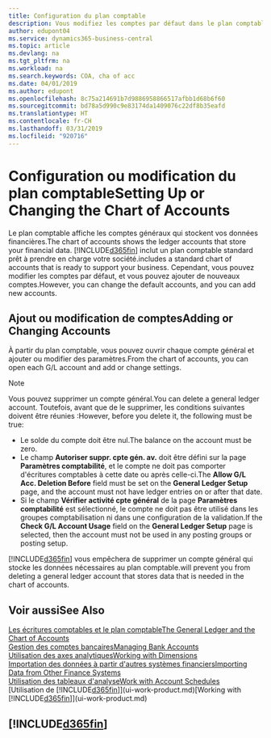 ```yaml
---
title: Configuration du plan comptable
description: Vous modifiez les comptes par défaut dans le plan comptable, et vous pouvez ajouter de nouveaux comptes.
author: edupont04
ms.service: dynamics365-business-central
ms.topic: article
ms.devlang: na
ms.tgt_pltfrm: na
ms.workload: na
ms.search.keywords: COA, cha of acc
ms.date: 04/01/2019
ms.author: edupont
ms.openlocfilehash: 8c75a214691b7d9886958866517afbb1d68b6f60
ms.sourcegitcommit: bd78a5d990c9e83174da1409076c22df8b35eafd
ms.translationtype: HT
ms.contentlocale: fr-CH
ms.lasthandoff: 03/31/2019
ms.locfileid: "920716"
---
```

# <a name="setting-up-or-changing-the-chart-of-accounts"></a><span data-ttu-id="cf28c-103">Configuration ou modification du plan comptable</span><span class="sxs-lookup"><span data-stu-id="cf28c-103">Setting Up or Changing the Chart of Accounts</span></span>
<span data-ttu-id="cf28c-104">Le plan comptable affiche les comptes généraux qui stockent vos données financières.</span><span class="sxs-lookup"><span data-stu-id="cf28c-104">The chart of accounts shows the ledger accounts that store your financial data.</span></span> [!INCLUDE[d365fin](includes/d365fin_md.md)] <span data-ttu-id="cf28c-105">inclut un plan comptable standard prêt à prendre en charge votre société.</span><span class="sxs-lookup"><span data-stu-id="cf28c-105">includes a standard chart of accounts that is ready to support your business.</span></span>
<span data-ttu-id="cf28c-106">Cependant, vous pouvez modifier les comptes par défaut, et vous pouvez ajouter de nouveaux comptes.</span><span class="sxs-lookup"><span data-stu-id="cf28c-106">However, you can change the default accounts, and you can add new accounts.</span></span>  

## <a name="adding-or-changing-accounts"></a><span data-ttu-id="cf28c-107">Ajout ou modification de comptes</span><span class="sxs-lookup"><span data-stu-id="cf28c-107">Adding or Changing Accounts</span></span>
<span data-ttu-id="cf28c-108">À partir du plan comptable, vous pouvez ouvrir chaque compte général et ajouter ou modifier des paramètres.</span><span class="sxs-lookup"><span data-stu-id="cf28c-108">From the chart of accounts, you can open each G/L account and add or change settings.</span></span>

> [!NOTE]  
>   <span data-ttu-id="cf28c-109">Vous pouvez supprimer un compte général.</span><span class="sxs-lookup"><span data-stu-id="cf28c-109">You can delete a general ledger account.</span></span> <span data-ttu-id="cf28c-110">Toutefois, avant que de le supprimer, les conditions suivantes doivent être réunies :</span><span class="sxs-lookup"><span data-stu-id="cf28c-110">However, before you delete it, the following must be true:</span></span>  
>  
>   * <span data-ttu-id="cf28c-111">Le solde du compte doit être nul.</span><span class="sxs-lookup"><span data-stu-id="cf28c-111">The balance on the account must be zero.</span></span>  
>   * <span data-ttu-id="cf28c-112">Le champ **Autoriser suppr. cpte gén. av.** doit être défini sur la page **Paramètres comptabilité**, et le compte ne doit pas comporter d'écritures comptables à cette date ou après celle-ci.</span><span class="sxs-lookup"><span data-stu-id="cf28c-112">The **Allow G/L Acc. Deletion Before** field must be set on the **General Ledger Setup** page, and the account must not have ledger entries on or after that date.</span></span>  
>   * <span data-ttu-id="cf28c-113">Si le champ **Vérifier activité cpte général** de la page **Paramètres comptabilité** est sélectionné, le compte ne doit pas être utilisé dans les groupes comptabilisation ni dans une configuration de la validation.</span><span class="sxs-lookup"><span data-stu-id="cf28c-113">If the **Check G/L Account Usage** field on the **General Ledger Setup** page is selected, then the account must not be used in any posting groups or posting setup.</span></span>  

[!INCLUDE[d365fin](includes/d365fin_md.md)] <span data-ttu-id="cf28c-114">vous empêchera de supprimer un compte général qui stocke les données nécessaires au plan comptable.</span><span class="sxs-lookup"><span data-stu-id="cf28c-114">will prevent you from deleting a general ledger account that stores data that is needed in the chart of accounts.</span></span>  

## <a name="see-also"></a><span data-ttu-id="cf28c-115">Voir aussi</span><span class="sxs-lookup"><span data-stu-id="cf28c-115">See Also</span></span>
[<span data-ttu-id="cf28c-116">Les écritures comptables et le plan comptable</span><span class="sxs-lookup"><span data-stu-id="cf28c-116">The General Ledger and the Chart of Accounts</span></span>](finance-general-ledger.md)  
[<span data-ttu-id="cf28c-117">Gestion des comptes bancaires</span><span class="sxs-lookup"><span data-stu-id="cf28c-117">Managing Bank Accounts</span></span>](bank-manage-bank-accounts.md)  
[<span data-ttu-id="cf28c-118">Utilisation des axes analytiques</span><span class="sxs-lookup"><span data-stu-id="cf28c-118">Working with Dimensions</span></span>](finance-dimensions.md)  
[<span data-ttu-id="cf28c-119">Importation des données à partir d'autres systèmes financiers</span><span class="sxs-lookup"><span data-stu-id="cf28c-119">Importing Data from Other Finance Systems</span></span>](across-import-data-configuration-packages.md)  
[<span data-ttu-id="cf28c-120">Utilisation des tableaux d'analyse</span><span class="sxs-lookup"><span data-stu-id="cf28c-120">Work with Account Schedules</span></span>](bi-how-work-account-schedule.md)  
<span data-ttu-id="cf28c-121">[Utilisation de [!INCLUDE[d365fin](includes/d365fin_md.md)]](ui-work-product.md)</span><span class="sxs-lookup"><span data-stu-id="cf28c-121">[Working with [!INCLUDE[d365fin](includes/d365fin_md.md)]](ui-work-product.md)</span></span>  

## [!INCLUDE[d365fin](includes/free_trial_md.md)]
